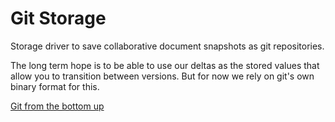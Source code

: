 # Git Storage

Storage driver to save collaborative document snapshots as git repositories.

The long term hope is to be able to use our deltas as the stored values that allow you to transition between versions.
But for now we rely on git's own binary format for this.

[Git from the bottom up](http://stefan.saasen.me/articles/git-clone-in-haskell-from-the-bottom-up/)